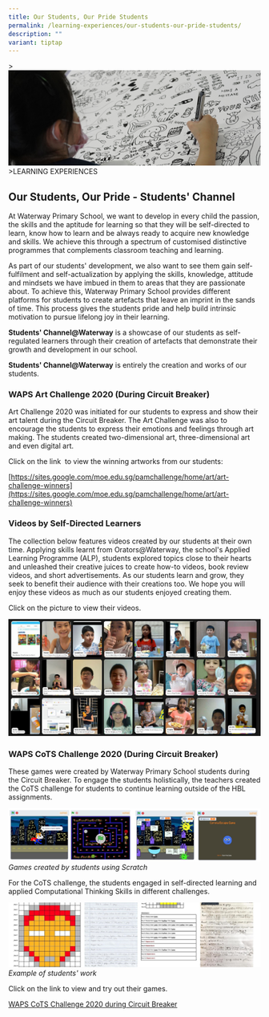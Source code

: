 ```yaml
---
title: Our Students, Our Pride Students
permalink: /learning-experiences/our-students-our-pride-students/
description: ""
variant: tiptap
---
```

&gt;![](/images/Learning%20Experiences/learning-experiences_banner.jpg)
&gt;LEARNING EXPERIENCES


## Our Students, Our Pride - Students' Channel


At Waterway Primary School, we want to develop in every child the passion, the skills and the aptitude for learning so that they will be self-directed to learn, know how to learn and be always ready to acquire new knowledge and skills. We achieve this through a spectrum of customised distinctive programmes that complements classroom teaching and learning.  

As part of our students' development, we also want to see them gain self-fulfilment and self-actualization by applying the skills, knowledge, attitude and mindsets we have imbued in them to areas that they are passionate about. To achieve this, Waterway Primary School provides different platforms for students to create artefacts that leave an imprint in the sands of time. This process gives the students pride and help build intrinsic motivation to pursue lifelong joy in their learning.

**Students' Channel@Waterway**&nbsp;is a showcase of our students as self-regulated learners through their creation of artefacts that demonstrate their growth and development in our school.

**Students' Channel@Waterway**&nbsp;is entirely the creation and works of our students.


### WAPS Art Challenge 2020 (During Circuit Breaker)


Art Challenge 2020 was initiated for our students to express and show their art talent during the Circuit Breaker. The Art Challenge was also to encourage the students to express their emotions and feelings through art making. The students created two-dimensional art, three-dimensional art and even digital art.

Click on the link&nbsp; to view the winning artworks from our students:

[https://sites.google.com/moe.edu.sg/pamchallenge/home/art/art-challenge-winners](https://sites.google.com/moe.edu.sg/pamchallenge/home/art/art-challenge-winners)

### Videos by Self-Directed Learners


The collection below features videos created by our students at their own time. Applying skills learnt from Orators@Waterway, the school's Applied Learning Programme (ALP), students explored topics close to their hearts and unleashed their creative juices to create how-to videos, book review videos, and short advertisements. As our students learn and grow, they seek to benefit their audience with their creations too. We hope you will enjoy these videos as much as our students enjoyed creating them.  

  
Click on the picture to view their videos.



<p><a href="https://flipgrid.com/wapsstudentschannel">
<img src="/images/Learning%20Experiences/Our%20Students%20Our%20Pride%201.jpg">
</a></p>



### WAPS CoTS Challenge 2020 (During Circuit Breaker)


These games were created by Waterway Primary School students during the Circuit Breaker. To engage the students holistically, the teachers created the CoTS challenge for students to continue learning outside of the HBL assignments.


![](/images/Learning%20Experiences/Our%20Students%20Our%20Pride%202.jpg)
_Games created by students using Scratch_


For the CoTS challenge, the students engaged in self-directed learning and applied Computational Thinking Skills in different challenges.

![](/images/Learning%20Experiences/Our%20Students%20Our%20Pride%203.jpg)
_Example of students' work_

Click on the link to view and try out their games.  
  
[WAPS CoTS Challenge 2020 during Circuit Breaker](https://sites.google.com/moe.edu.sg/wapcots/students-work?authuser=0)